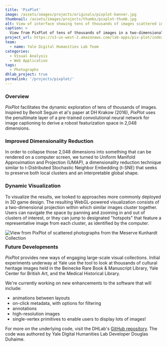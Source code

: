 ```yaml
---
title: 'PixPlot'
image: /assets/images/projects/originals/pixplot-banner.jpg
thumbnail: /assets/images/projects/thumbs/pixplot-thumb.jpg
alt: View of interface showing tens of thousands of images scattered in a two-dimensional projection
caption: >
  View from PixPlot of tens of thousands of images in a two-dimensional projection with similar images clustered together.
project_url: https://s3-us-west-2.amazonaws.com/lab-apps/pix-plot/index.html
team:
  - name: Yale Digital Humanities Lab Team
categories:
  - Visual Analysis
  - Web Application
tags:
  - Photographs
dhlab_project: true
permalink: '/projects/pixplot/'
---
```


### Overview

*PixPlot* facilitates the dynamic exploration of tens of thousands of images. Inspired by Benoît Seguin et al's paper at DH Krakow (2016), *PixPlot* uses the penultimate layer of a pre-trained convolutional neural network for image captioning to derive a robost featurization space in 2,048 dimensions.

### Improved Dimensionality Reduction
In order to collapse those 2,048 dimensions into something that can be rendered on a computer screen, we turned to Uniform Manifold Approximation and Projection (UMAP), a dimensionality reduction technique similar to t-Distributed Stochastic Neighbor Embedding (t-SNE) that seeks to preserve both local clusters and an interpretable global shape. 

### Dynamic Visualization
To visualize the results, we looked to approaches more commonly deployed in 3D game design. The resulting WebGL-powered visualization consists of a two-dimensional projection within which similar images cluster together. Users can navigate the space by panning and zooming in and out of clusters of interest, or they can jump to designated "hotspots" that feature a representative image from each cluster, as identified by the computer. 

<img src='{{site.baseurl}}/assets/images/projects/project-extras/pixplot-hotspots.jpg'
     alt="View from PixPlot of scattered photographs from the Meserve Kunhardt Collection" 
     style='float: left; margin-right: 10px; padding-bottom: 10px' />

### Future Developments

*PixPlot* provides new ways of engaging large-scale visual collections. Initial experiments underway at Yale use the tool to look at thousands of cultural heritage images held in the Beinecke Rare Book & Manuscript Library, Yale Center for British Art, and the Medical Historical Library.  

We're currently working on new enhancements to the software that will include:
- animations between layouts
- on-click metadata, with options for filtering
- annotations
- high-resolution images
- single-vertex primitives to enable users to display lots of images!

For more on the underlying code, visit the DHLab's <a href='https://github.com/YaleDHLab/pix-plot' target='_blank'>GitHub repository</a>. The code was authored by Yale Digital Humanities Lab Developer Douglas Duhaime.
